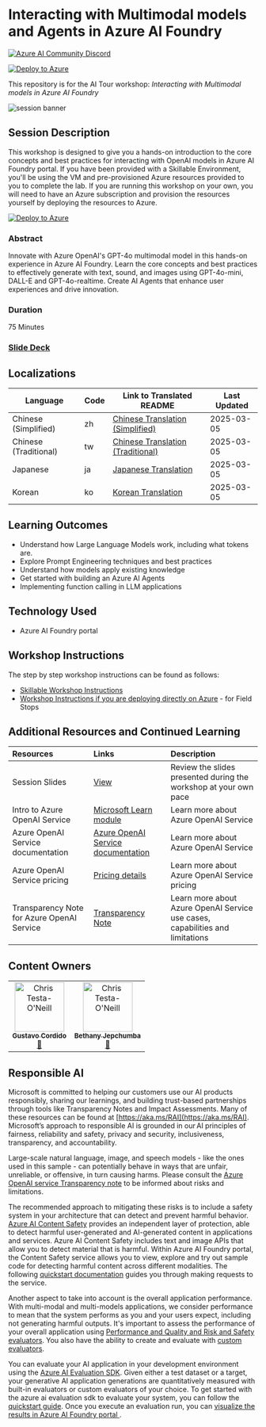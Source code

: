 # Interacting with Multimodal models and Agents in Azure AI Foundry

[![Azure AI Community Discord](https://dcbadge.vercel.app/api/server/ByRwuEEgH4)](https://discord.com/invite/ByRwuEEgH4?WT.mc_id=aiml-137032-bethanycheum)

[![Deploy to Azure](https://aka.ms/deploytoazurebutton)](https://portal.azure.com/#create/Microsoft.Template/uri/https%3A%2F%2Fraw.githubusercontent.com%2Fmicrosoft%2Faitour-interact-with-llms%2Fmain%2Flab%2FWorkshop%20Instructions%2Fassets%2FAITour24_WKR540_Template.json) 

This repository is for the AI Tour workshop: *Interacting with Multimodal models in Azure AI Foundry*

![session banner](./Images/banner.jpg)

## Session Description

This workshop is designed to give you a hands-on introduction to the core concepts and best practices for interacting with OpenAI models in Azure AI Foundry portal. If you have been provided with a Skillable Environment, you'll be using the VM and pre-provisioned Azure resources provided to you to complete the lab. If you are running this workshop on your own, you will need to have an Azure subscription and provision the resources yourself by deploying the resources to Azure.

[![Deploy to Azure](https://aka.ms/deploytoazurebutton)](https://portal.azure.com/#create/Microsoft.Template/uri/https%3A%2F%2Fraw.githubusercontent.com%2Fmicrosoft%2Faitour-interact-with-llms%2Fmain%2Flab%2FWorkshop%20Instructions%2Fassets%2FAITour24_WKR540_Template.json) 

### Abstract

Innovate with Azure OpenAI's GPT-4o multimodal model in this hands-on experience in Azure AI Foundry. Learn the core concepts and best practices to effectively generate with text, sound, and images using GPT-4o-mini, DALL-E and GPT-4o-realtime. Create AI Agents that enhance user experiences and drive innovation.

### Duration
75 Minutes

### [Slide Deck](https://aka.ms/AAryqzi)

## Localizations

| Language             | Code | Link to Translated README                                        | Last Updated |
|----------------------|------|------------------------------------------------------------------|--------------|
| Chinese (Simplified) | zh   | [Chinese Translation (Simplified)](./translations/zh/README.md)  | 2025-03-05   |
| Chinese (Traditional)| tw   | [Chinese Translation (Traditional)](./translations/tw/README.md) | 2025-03-05   |
| Japanese             | ja   | [Japanese Translation](./translations/ja/README.md)              | 2025-03-05   |
| Korean               | ko   | [Korean Translation](./translations/ko/README.md)                | 2025-03-05   |

## Learning Outcomes
* Understand how Large Language Models work, including what tokens are​.
* Explore Prompt Engineering techniques and best practices​
* Understand how models apply existing knowledge​
* Get started with building an Azure AI Agents
* Implementing function calling in LLM applications​

## Technology Used
* Azure AI Foundry portal

## Workshop Instructions

The step by step workshop instructions can be found as follows:

- [Skillable Workshop Instructions](https://github.com/microsoft/aitour-interact-with-llms/blob/main/lab/Skillable%20Workshop%20Instructions/00_Introduction.md)
- [Workshop Instructions if you are deploying directly on Azure](https://github.com/microsoft/aitour-interact-with-llms/blob/main/lab/Workshop%20Instructions/00_Introduction.md) - for Field Stops

## Additional Resources and Continued Learning

| Resources          | Links                             | Description        |
|:-------------------|:----------------------------------|:-------------------|
| Session Slides | [View](https://aka.ms/AAryqzi) | Review the slides presented during the workshop at your own pace |
| Intro to Azure OpenAI Service  | [Microsoft Learn module](https://learn.microsoft.com/en-us/training/modules/explore-azure-openai/?WT.mc_id=aiml-132569-bethanycheum) | Learn more about Azure OpenAI Service |
| Azure OpenAI Service documentation  | [Azure OpenAI Service documentation](https://learn.microsoft.com/en-us/azure/cognitive-services/openai/?WT.mc_id=aiml-132569-cacaste) | Learn more about Azure OpenAI Service |
| Azure OpenAI Service pricing  | [Pricing details](https://learn.microsoft.com/en-us/training/modules/explore-azure-openai/?WT.mc_id=aiml-132569-bethanycheum) | Learn more about Azure OpenAI Service pricing |
| Transparency Note for Azure OpenAI Service  | [Transparency Note](https://learn.microsoft.com/en-us/legal/cognitive-services/openai/transparency-note/?WT.mc_id=aiml-132569-bethanycheum) | Learn more about Azure OpenAI Service use cases, capabilities and limitations |

## Content Owners
<!-- TODO: Add yourself as a content owner
1. Change the src in the image tag to {your github url}.png
2. Change INSERT NAME HERE to your name
3. Change the github url in the final href to your url. -->


<table>
<tr>
    <td align="center"><a href="http://learnanalytics.microsoft.com">
        <img src="https://github.com/gcordido.png" width="100px;" alt="Chris Testa-O'Neill
"/><br />
        <sub><b> Gustavo Cordido
</b></sub></a><br />
            <a href="https://github.com/gcordido" title="talk">📢</a> 
    </td>
    <td align="center"><a href="http://learnanalytics.microsoft.com">
        <img src="https://github.com/bethanyjep.png" width="100px;" alt="Chris Testa-O'Neill
"/><br />
        <sub><b>Bethany Jepchumba
</b></sub></a><br />
            <a href="https://github.com/bethanyjep" title="talk">📢</a> 
    </td>
</tr></table>

## Responsible AI 

Microsoft is committed to helping our customers use our AI products responsibly, sharing our learnings, and building trust-based partnerships through tools like Transparency Notes and Impact Assessments. Many of these resources can be found at [https://aka.ms/RAI](https://aka.ms/RAI).
Microsoft’s approach to responsible AI is grounded in our AI principles of fairness, reliability and safety, privacy and security, inclusiveness, transparency, and accountability.

Large-scale natural language, image, and speech models - like the ones used in this sample - can potentially behave in ways that are unfair, unreliable, or offensive, in turn causing harms. Please consult the [Azure OpenAI service Transparency note](https://learn.microsoft.com/legal/cognitive-services/openai/transparency-note?tabs=text) to be informed about risks and limitations.

The recommended approach to mitigating these risks is to include a safety system in your architecture that can detect and prevent harmful behavior. [Azure AI Content Safety](https://learn.microsoft.com/azure/ai-services/content-safety/overview) provides an independent layer of protection, able to detect harmful user-generated and AI-generated content in applications and services. Azure AI Content Safety includes text and image APIs that allow you to detect material that is harmful. Within Azure AI Foundry portal, the Content Safety service allows you to view, explore and try out sample code for detecting harmful content across different modalities. The following [quickstart documentation](https://learn.microsoft.com/azure/ai-services/content-safety/quickstart-text?tabs=visual-studio%2Clinux&pivots=programming-language-rest) guides you through making requests to the service.

Another aspect to take into account is the overall application performance. With multi-modal and multi-models applications, we consider performance to mean that the system performs as you and your users expect, including not generating harmful outputs. It's important to assess the performance of your overall application using [Performance and Quality and Risk and Safety evaluators](https://learn.microsoft.com/azure/ai-studio/concepts/evaluation-metrics-built-in). You also have the ability to create and evaluate with [custom evaluators](https://learn.microsoft.com/azure/ai-studio/how-to/develop/evaluate-sdk#custom-evaluators).

You can evaluate your AI application in your development environment using the [Azure AI Evaluation SDK](https://microsoft.github.io/promptflow/index.html). Given either a test dataset or a target, your generative AI application generations are quantitatively measured with built-in evaluators or custom evaluators of your choice. To get started with the azure ai evaluation sdk to evaluate your system, you can follow the [quickstart guide](https://learn.microsoft.com/azure/ai-studio/how-to/develop/flow-evaluate-sdk). Once you execute an evaluation run, you can [visualize the results in Azure AI Foundry portal ](https://learn.microsoft.com/azure/ai-studio/how-to/evaluate-flow-results).

